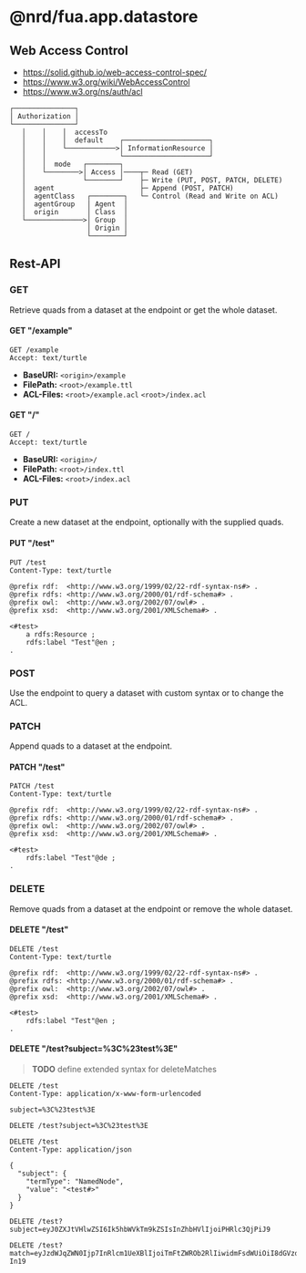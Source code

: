 # @nrd/fua.app.datastore

## Web Access Control

- https://solid.github.io/web-access-control-spec/
- https://www.w3.org/wiki/WebAccessControl
- https://www.w3.org/ns/auth/acl

```
┌───────────────┐
│ Authorization │
└───────────────┘
   │    │    │  accessTo
   │    │    │  default    ┌─────────────────────┐
   │    │    └────────────>│ InformationResource │
   │    │                  └─────────────────────┘
   │    │  mode   ┌────────┐
   │    └────────>│ Access │────┬─ Read (GET)
   │              └────────┘    ├─ Write (PUT, POST, PATCH, DELETE)
   │  agent                     ├─ Append (POST, PATCH)
   │  agentClass   ┌────────┐   └─ Control (Read and Write on ACL)
   │  agentGroup   │ Agent  │
   │  origin       │ Class  │
   └──────────────>│ Group  │
                   │ Origin │
                   └────────┘
```

## Rest-API

### GET

Retrieve quads from a dataset at the endpoint or get the whole dataset.

#### GET "/example"

```http request
GET /example
Accept: text/turtle
```

- **BaseURI:** `<origin>/example`
- **FilePath:** `<root>/example.ttl`
- **ACL-Files:** `<root>/example.acl` `<root>/index.acl`

#### GET "/"

```http request
GET /
Accept: text/turtle
```

- **BaseURI:** `<origin>/`
- **FilePath:** `<root>/index.ttl`
- **ACL-Files:** `<root>/index.acl`

### PUT

Create a new dataset at the endpoint, optionally with the supplied quads.

#### PUT "/test"

```http request
PUT /test
Content-Type: text/turtle

@prefix rdf:  <http://www.w3.org/1999/02/22-rdf-syntax-ns#> .
@prefix rdfs: <http://www.w3.org/2000/01/rdf-schema#> .
@prefix owl:  <http://www.w3.org/2002/07/owl#> .
@prefix xsd:  <http://www.w3.org/2001/XMLSchema#> .

<#test>
    a rdfs:Resource ;
    rdfs:label "Test"@en ;
.
```

### POST

Use the endpoint to query a dataset with custom syntax or to change the ACL.

### PATCH

Append quads to a dataset at the endpoint.

#### PATCH "/test"

```http request
PATCH /test
Content-Type: text/turtle

@prefix rdf:  <http://www.w3.org/1999/02/22-rdf-syntax-ns#> .
@prefix rdfs: <http://www.w3.org/2000/01/rdf-schema#> .
@prefix owl:  <http://www.w3.org/2002/07/owl#> .
@prefix xsd:  <http://www.w3.org/2001/XMLSchema#> .

<#test>
    rdfs:label "Test"@de ;
.
```

### DELETE

Remove quads from a dataset at the endpoint or remove the whole dataset.

#### DELETE "/test"

```http request
DELETE /test
Content-Type: text/turtle

@prefix rdf:  <http://www.w3.org/1999/02/22-rdf-syntax-ns#> .
@prefix rdfs: <http://www.w3.org/2000/01/rdf-schema#> .
@prefix owl:  <http://www.w3.org/2002/07/owl#> .
@prefix xsd:  <http://www.w3.org/2001/XMLSchema#> .

<#test>
    rdfs:label "Test"@en ;
.
```

#### DELETE "/test?subject=%3C%23test%3E"

> **TODO** define extended syntax for deleteMatches

```http request
DELETE /test
Content-Type: application/x-www-form-urlencoded

subject=%3C%23test%3E
```

```http request
DELETE /test?subject=%3C%23test%3E
```

```http request
DELETE /test
Content-Type: application/json

{
  "subject": {
    "termType": "NamedNode",
    "value": "<test#>"
  }
}
```

```http request
DELETE /test?subject=eyJ0ZXJtVHlwZSI6Ik5hbWVkTm9kZSIsInZhbHVlIjoiPHRlc3QjPiJ9
```

```http request
DELETE /test?match=eyJzdWJqZWN0Ijp7InRlcm1UeXBlIjoiTmFtZWROb2RlIiwidmFsdWUiOiI8dGVzdCM-In19
```
